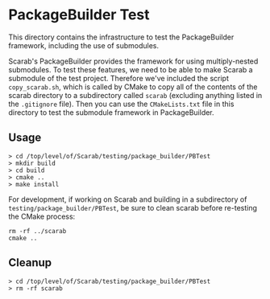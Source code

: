 # PackageBuilder Test

This directory contains the infrastructure to test the PackageBuilder framework, including the use of submodules.

Scarab's PackageBuilder provides the framework for using multiply-nested submodules.  To test these features, we need to be able to make Scarab a submodule of the test project.  Therefore we've included the script `copy_scarab.sh`, which is called by CMake to copy all of the contents of the scarab directory to a subdirectory called `scarab` (excluding anything listed in the `.gitignore` file).  Then you can use the `CMakeLists.txt` file in this directory to test the submodule framework in PackageBuilder.

## Usage

```
> cd /top/level/of/Scarab/testing/package_builder/PBTest
> mkdir build
> cd build
> cmake ..
> make install
```

For development, if working on Scarab and building in a subdirectory of `testing/package_builder/PBTest`, be sure to clean scarab before re-testing the CMake process:

```
rm -rf ../scarab
cmake ..
```

## Cleanup

```
> cd /top/level/of/Scarab/testing/package_builder/PBTest
> rm -rf scarab
```
